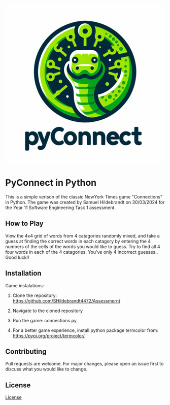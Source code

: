 ![Logo](https://github.com/SHildebrandt4472/Public/blob/main/PyConnect_logo.jpg?raw=true)

# PyConnect in Python

This is a simple verison of the classic NewYork Times game "Connections" in Python. The game was created by Samuel Hildebrandt on 30/03/2024 for the Year 11 Software Engineering Task 1 assessment.

## How to Play

View the 4x4 grid of words from 4 catagories randomly mixed, and take a guess at finding the correct words in each catagory by entering the 4 numbers of the cells of the words you would like to guess.
Try to find all 4 four words in each of the 4 catagories.
You've only 4 incorrect guesses..
Good luck!!

## Installation
Game instalations:
1. Clone the repository:
   https://github.com/SHildebrandt4472/Assessmernt

2. Navigate to the cloned repository

3. Run the game:
   connections.py

4. For a better game experience, install python package termcolor from:
https://pypi.org/project/termcolor/
## Contributing

Pull requests are welcome. For major changes, please open an issue first to discuss what you would like to change.

## License

[License](https://github.com/SHildebrandt4472/Assessmernt/blob/2d54f4022284d0cf219e869b8a317adac709359e/LICENSE)
